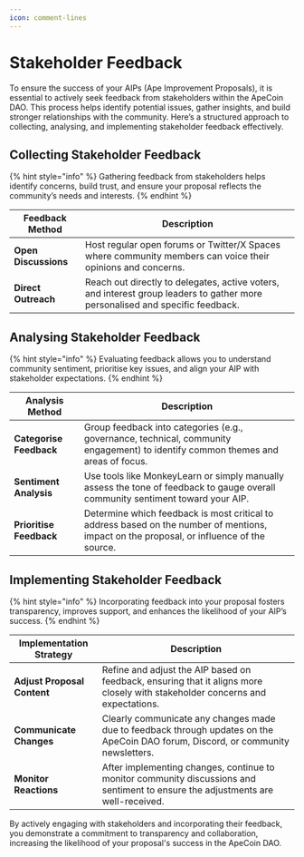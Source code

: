 ```yaml
---
icon: comment-lines
---
```


# Stakeholder Feedback

To ensure the success of your AIPs (Ape Improvement Proposals), it is essential to actively seek feedback from stakeholders within the ApeCoin DAO. This process helps identify potential issues, gather insights, and build stronger relationships with the community. Here’s a structured approach to collecting, analysing, and implementing stakeholder feedback effectively.

## **Collecting Stakeholder Feedback**

{% hint style="info" %}
Gathering feedback from stakeholders helps identify concerns, build trust, and ensure your proposal reflects the community’s needs and interests.
{% endhint %}

<table data-card-size="large" data-view="cards"><thead><tr><th>Feedback Method</th><th>Description</th></tr></thead><tbody><tr><td><strong>Open Discussions</strong></td><td>Host regular open forums or Twitter/X Spaces where community members can voice their opinions and concerns.</td></tr><tr><td><strong>Direct Outreach</strong></td><td>Reach out directly to delegates, active voters, and interest group leaders to gather more personalised and specific feedback.</td></tr></tbody></table>

## **Analysing Stakeholder Feedback**

{% hint style="info" %}
Evaluating feedback allows you to understand community sentiment, prioritise key issues, and align your AIP with stakeholder expectations.
{% endhint %}

<table data-view="cards"><thead><tr><th>Analysis Method</th><th>Description</th></tr></thead><tbody><tr><td><strong>Categorise Feedback</strong></td><td>Group feedback into categories (e.g., governance, technical, community engagement) to identify common themes and areas of focus.</td></tr><tr><td><strong>Sentiment Analysis</strong></td><td>Use tools like MonkeyLearn or simply manually assess the tone of feedback to gauge overall community sentiment toward your AIP.</td></tr><tr><td><strong>Prioritise Feedback</strong></td><td>Determine which feedback is most critical to address based on the number of mentions, impact on the proposal, or influence of the source.</td></tr></tbody></table>

## **Implementing Stakeholder Feedback**

{% hint style="info" %}
Incorporating feedback into your proposal fosters transparency, improves support, and enhances the likelihood of your AIP’s success.
{% endhint %}

<table data-view="cards"><thead><tr><th>Implementation Strategy</th><th>Description</th></tr></thead><tbody><tr><td><strong>Adjust Proposal Content</strong></td><td>Refine and adjust the AIP based on feedback, ensuring that it aligns more closely with stakeholder concerns and expectations.</td></tr><tr><td><strong>Communicate Changes</strong></td><td>Clearly communicate any changes made due to feedback through updates on the ApeCoin DAO forum, Discord, or community newsletters.</td></tr><tr><td><strong>Monitor Reactions</strong></td><td>After implementing changes, continue to monitor community discussions and sentiment to ensure the adjustments are well-received.</td></tr></tbody></table>

By actively engaging with stakeholders and incorporating their feedback, you demonstrate a commitment to transparency and collaboration, increasing the likelihood of your proposal's success in the ApeCoin DAO.
